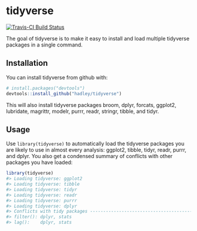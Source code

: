 
<!-- README.md is generated from README.Rmd. Please edit that file -->
tidyverse
=========

[![Travis-CI Build Status](https://travis-ci.org/hadley/tidyverse.svg?branch=master)](https://travis-ci.org/hadley/tidyverse)

The goal of tidyverse is to make it easy to install and load multiple tidyverse packages in a single command.

Installation
------------

You can install tidyverse from github with:

``` r
# install.packages("devtools")
devtools::install_github("hadley/tidyverse")
```

This will also install tidyverse packages broom, dplyr, forcats, ggplot2, lubridate, magrittr, modelr, purrr, readr, stringr, tibble, and tidyr.

Usage
-----

Use `library(tidyverse)` to automatically load the tidyverse packages you are likely to use in almost every analysis: ggplot2, tibble, tidyr, readr, purrr, and dplyr. You also get a condensed summary of conflicts with other packages you have loaded:

``` r
library(tidyverse)
#> Loading tidyverse: ggplot2
#> Loading tidyverse: tibble
#> Loading tidyverse: tidyr
#> Loading tidyverse: readr
#> Loading tidyverse: purrr
#> Loading tidyverse: dplyr
#> Conflicts with tidy packages ----------------------------------------------
#> filter(): dplyr, stats
#> lag():    dplyr, stats
```
